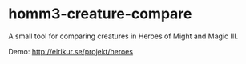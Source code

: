homm3-creature-compare
======================

A small tool for comparing creatures in Heroes of Might and Magic III.

Demo: http://eirikur.se/projekt/heroes
